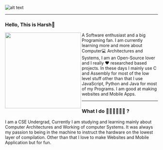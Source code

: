 ![alt text](https://i.ibb.co/Czf4Fhj/Pics-Art-05-03-07-30-56.png) 

  ---

### Hello, This is Harsh👋

<p>
<img width="250" align="left" src="https://i.ibb.co/TtQVvKT/Avatar.png">
</p>

<p>
A Software enthusiast and a big Programing fan. I am currently learning more and more about Computer💻 Architectures and Systems, I am an Open-Source lover and I really ❤ researched based projects.
In these days I mainly use C and Assembly for most of the low level stuff other than that I use JavaScript, Python and Java for most of my Programs. 
I am good at making websites and Mobile Apps. 
</p>

  ---

### What I do 👨‍💻👨‍💻👨‍💻 ?

<p>I am a CSE Undergrad, Currently I am studying and learning mainly about Computer Architectures and Working of computer Systems. 
It was always my passion to being in the machine to instruct the hardware on the lowest layer of compilation. 
Other than that I love to make Websites and Mobile Application but for fun. 
</p>
